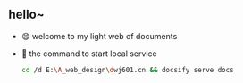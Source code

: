 <!-- docs/content/README.md -->

<!-- 当前页面是进入当前目录默认加载的 -->

## hello~

- :smile: welcome to my light web of documents

- :wrench: the command to start local service

    ```bash
    cd /d E:\A_web_design\dwj601.cn && docsify serve docs
    ```
